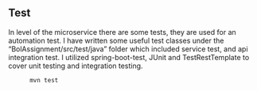 ## Test
In level of the microservice there are some tests, they are used for an automation test.
I have written some useful test classes under the “BolAssignment/src/test/java” folder which included service test, and api integration test.
I utilized spring-boot-test, JUnit and TestRestTemplate to cover unit testing and integration testing.

```
      mvn test
```